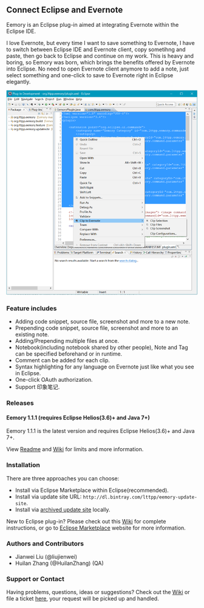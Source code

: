 ## Connect Eclipse and Evernote

Eemory is an Eclipse plug-in aimed at integrating Evernote within the Eclipse IDE.

I love Evernote, but every time I want to save something to Evernote, I have to switch between Eclipse IDE and Evernote client, copy sometihng and paste, then go back to Eclipse and continue on my work. This is heavy and boring, so Eemory was born, which brings the benefits offered by Evernote into Eclipse. No need to open Evernote client anymore to add a note, just select something and one-click to save to Evernote right in Eclipse elegantly.

![screenshot](https://raw.githubusercontent.com/lttpp/Eemory/master/com.lttpp.eemory/res/plugin-screenshot.png)

### Feature includes
+ Adding code snippet, source file, screenshot and more to a new note.
+ Prepending code snippet, source file, screenshot and more to an existing note.
+ Adding/Prepending multiple files at once.
+ Notebook(including notebook shared by other people), Note and Tag can be specified beforehand or in runtime.
+ Comment can be added for each clip.
+ Syntax highlighting for any language on Evernote just like what you see in Eclipse.
+ One-click OAuth authorization.
+ Support 印象笔记.

### Releases
#### Eemory 1.1.1 (requires Eclipse Helios(3.6)+ and Java 7+)
Eemory 1.1.1 is the latest version and requires Eclipse Helios(3.6)+ and Java 7+.

View [Readme](https://github.com/lttpp/Eemory/blob/master/README.md) and [Wiki](https://github.com/lttpp/Eemory/wiki) for limits and more information.

### Installation
There are three approaches you can choose:

+ Install via Eclipse Marketplace within Eclipse(recommended).
+ Install via update site URL: `http://dl.bintray.com/lttpp/eemory-update-site`.
+ Install via [archived update site](https://github.com/lttpp/Eemory/releases) locally.

New to Eclipse plug-in? Please check out this [Wiki](https://github.com/lttpp/Eemory/wiki) for complete instructions, or go to [Eclipse Marketplace](http://dl.bintray.com/lttpp/eemory-update-site) website for more information.

### Authors and Contributors
+ Jianwei Liu (@liujienwei)
+ Huilan Zhang (@HuilanZhang) (QA)

### Support or Contact
Having problems, questions, ideas or suggestions? Check out the [Wiki](https://github.com/lttpp/Eemory/wiki) or file a ticket [here](https://github.com/lttpp/Eemory/issues), your request will be picked up and handled.